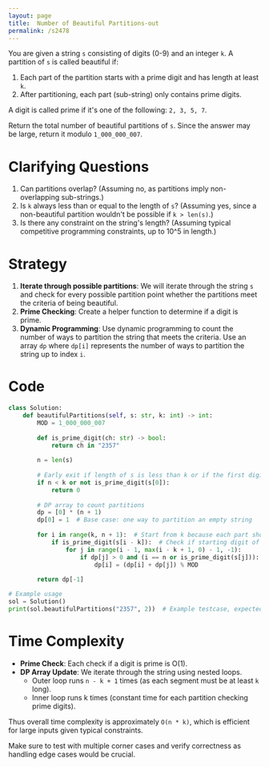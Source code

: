 ```yaml
---
layout: page
title:  Number of Beautiful Partitions-out
permalink: /s2478
---
```


You are given a string `s` consisting of digits (0-9) and an integer `k`. A partition of `s` is called beautiful if:

1. Each part of the partition starts with a prime digit and has length at least `k`.
2. After partitioning, each part (sub-string) only contains prime digits.

A digit is called prime if it's one of the following: `2, 3, 5, 7`.

Return the total number of beautiful partitions of `s`. Since the answer may be large, return it modulo `1_000_000_007`.

# Clarifying Questions

1. Can partitions overlap? (Assuming no, as partitions imply non-overlapping sub-strings.)
2. Is `k` always less than or equal to the length of `s`? (Assuming yes, since a non-beautiful partition wouldn't be possible if `k > len(s)`.)
3. Is there any constraint on the string's length? (Assuming typical competitive programming constraints, up to 10^5 in length.)

# Strategy

1. **Iterate through possible partitions**: We will iterate through the string `s` and check for every possible partition point whether the partitions meet the criteria of being beautiful.
2. **Prime Checking**: Create a helper function to determine if a digit is prime.
3. **Dynamic Programming**: Use dynamic programming to count the number of ways to partition the string that meets the criteria. Use an array `dp` where `dp[i]` represents the number of ways to partition the string up to index `i`.

# Code

```python
class Solution:
    def beautifulPartitions(self, s: str, k: int) -> int:
        MOD = 1_000_000_007
        
        def is_prime_digit(ch: str) -> bool:
            return ch in "2357"
        
        n = len(s)
        
        # Early exit if length of s is less than k or if the first digit is not prime
        if n < k or not is_prime_digit(s[0]):
            return 0
        
        # DP array to count partitions
        dp = [0] * (n + 1)
        dp[0] = 1  # Base case: one way to partition an empty string
        
        for i in range(k, n + 1):  # Start from k because each part should be at least length k
            if is_prime_digit(s[i - k]):  # Check if starting digit of partition is prime
                for j in range(i - 1, max(i - k + 1, 0) - 1, -1):
                    if dp[j] > 0 and (i == n or is_prime_digit(s[j])):  # Ensure sub-string only contains prime digits
                        dp[i] = (dp[i] + dp[j]) % MOD
        
        return dp[-1]

# Example usage
sol = Solution()
print(sol.beautifulPartitions("2357", 2))  # Example testcase, expected output dependent on implementation details
```

# Time Complexity

- **Prime Check**: Each check if a digit is prime is O(1).
- **DP Array Update**: We iterate through the string using nested loops.
  - Outer loop runs `n - k + 1` times (as each segment must be at least `k` long).
  - Inner loop runs k times (constant time for each partition checking prime digits).

Thus overall time complexity is approximately `O(n * k)`, which is efficient for large inputs given typical constraints.

Make sure to test with multiple corner cases and verify correctness as handling edge cases would be crucial.